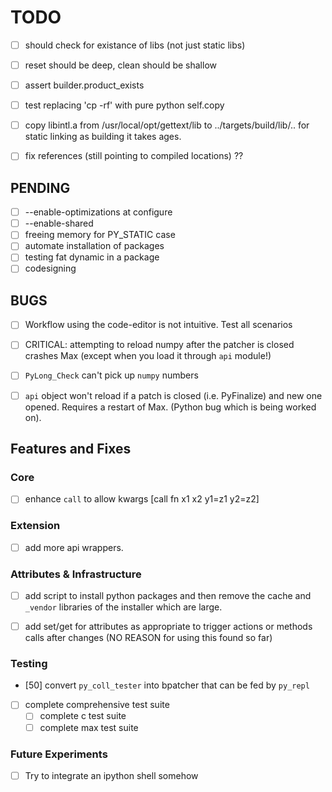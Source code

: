 # TODO

- [ ] should check for existance of libs (not just static libs)

- [ ] reset should be deep, clean should be shallow

- [ ] assert builder.product_exists

- [ ] test replacing 'cp -rf' with pure python self.copy

- [ ] copy libintl.a from /usr/local/opt/gettext/lib to ../targets/build/lib/.. for
static linking as building it takes ages.

- [ ] fix references (still pointing to compiled locations) ??

## PENDING

- [ ] --enable-optimizations at configure
- [ ] --enable-shared
- [ ] freeing memory for PY_STATIC case
- [ ] automate installation of packages
- [ ] testing fat dynamic in a package
- [ ] codesigning

## BUGS

- [ ] Workflow using the code-editor is not intuitive. Test all scenarios

- [ ] CRITICAL: attempting to reload numpy after the patcher is closed crashes Max (except when you load it through `api` module!)

- [ ] `PyLong_Check` can't pick up `numpy` numbers

- [ ] `api` object won't reload if a patch is closed (i.e. PyFinalize) and new one opened. Requires a restart of Max. (Python bug which is being worked on).

## Features and Fixes

### Core

- [ ] enhance `call` to allow kwargs [call fn x1 x2 y1=z1 y2=z2]

### Extension

- [ ] add more api wrappers.

### Attributes & Infrastructure

- [ ] add script to install python packages and then remove the cache and `_vendor` libraries of the installer which are large.

- [ ] add set/get for attributes as appropriate to trigger actions or methods calls
      after changes (NO REASON for using this found so far)

### Testing

- [50] convert `py_coll_tester` into bpatcher that can be fed by `py_repl`

- [ ] complete comprehensive test suite
  - [ ] complete c test suite
  - [ ] complete max test suite

### Future Experiments

- [ ] Try to integrate an ipython shell somehow
